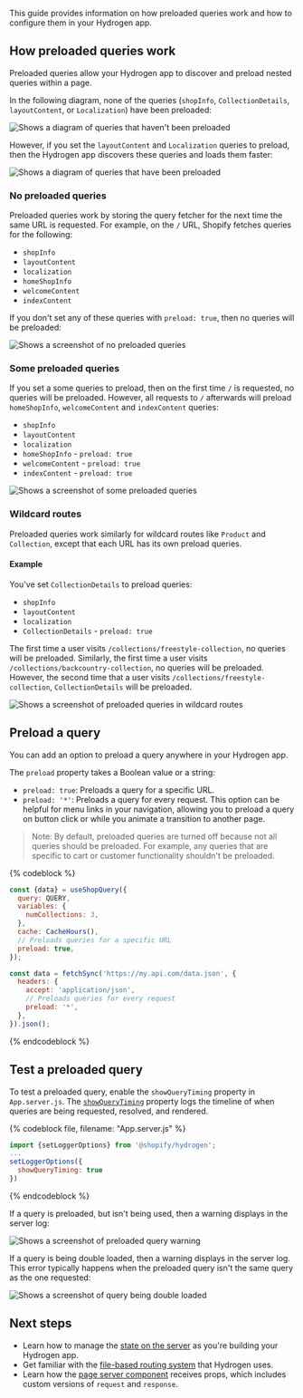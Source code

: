This guide provides information on how preloaded queries work and how to configure them in your Hydrogen app.

## How preloaded queries work

Preloaded queries allow your Hydrogen app to discover and preload nested queries within a page.

In the following diagram, none of the queries (`shopInfo`, `CollectionDetails`, `layoutContent`, or `Localization`) have been preloaded:

![Shows a diagram of queries that haven't been preloaded](/assets/custom-storefronts/hydrogen/preload-queries-none-set.png)

However, if you set the `layoutContent` and `Localization` queries to preload, then the Hydrogen app discovers these queries and loads them faster:

![Shows a diagram of queries that have been preloaded](/assets/custom-storefronts/hydrogen/preload-queries-set.png)

### No preloaded queries

Preloaded queries work by storing the query fetcher for the next time the same URL is requested. For example, on the `/` URL, Shopify fetches queries for the following:

- `shopInfo`
- `layoutContent`
- `localization`
- `homeShopInfo`
- `welcomeContent`
- `indexContent`

If you don't set any of these queries with `preload: true`, then no queries will be preloaded:

![Shows a screenshot of no preloaded queries](/assets/custom-storefronts/hydrogen/no-preloaded-queries.png)

### Some preloaded queries

If you set a some queries to preload, then on the first time `/` is requested, no queries will be preloaded. However, all requests to `/` afterwards will preload `homeShopInfo`, `welcomeContent` and `indexContent` queries:

- `shopInfo`
- `layoutContent`
- `localization`
- `homeShopInfo` - `preload: true`
- `welcomeContent` - `preload: true`
- `indexContent` - `preload: true`

![Shows a screenshot of some preloaded queries](/assets/custom-storefronts/hydrogen/some-preloaded-queries.png)

### Wildcard routes

Preloaded queries work similarly for wildcard routes like `Product` and `Collection`, except that each URL has its own preload queries.

#### Example

You've set `CollectionDetails` to preload queries:

- `shopInfo`
- `layoutContent`
- `localization`
- `CollectionDetails` - `preload: true`

The first time a user visits `/collections/freestyle-collection`, no queries will be preloaded. Similarly, the first time a user visits `/collections/backcountry-collection`, no queries will be preloaded. However, the second time that a user visits `/collections/freestyle-collection`, `CollectionDetails` will be preloaded.

![Shows a screenshot of preloaded queries in wildcard routes](/assets/custom-storefronts/hydrogen/wild-card-preloaded-queries.png)

## Preload a query

You can add an option to preload a query anywhere in your Hydrogen app.

The `preload` property takes a Boolean value or a string:

- `preload: true`: Preloads a query for a specific URL.
- `preload: '*'`: Preloads a query for every request. This option can be helpful for menu links in your navigation, allowing you to preload a query on button click or while you animate a transition to another page.

> Note:
> By default, preloaded queries are turned off because not all queries should be preloaded. For example, any queries that are specific to cart or customer functionality shouldn't be preloaded.

{% codeblock %}

```js
const {data} = useShopQuery({
  query: QUERY,
  variables: {
    numCollections: 3,
  },
  cache: CacheHours(),
  // Preloads queries for a specific URL
  preload: true,
});

const data = fetchSync('https://my.api.com/data.json', {
  headers: {
    accept: 'application/json',
    // Preloads queries for every request
    preload: '*',
  },
}).json();
```

{% endcodeblock %}

## Test a preloaded query

To test a preloaded query, enable the `showQueryTiming` property in `App.server.js`. The [`showQueryTiming`](/api/hydrogen/utilities/log#logger-options) property logs the timeline of when queries are being requested, resolved, and rendered.

{% codeblock file, filename: "App.server.js" %}

```js
import {setLoggerOptions} from '@shopify/hydrogen';
...
setLoggerOptions({
  showQueryTiming: true
})
```

{% endcodeblock %}

If a query is preloaded, but isn't being used, then a warning displays in the server log:

![Shows a screenshot of preloaded query warning](/assets/custom-storefronts/hydrogen/preload-query-warning.png)

If a query is being double loaded, then a warning displays in the server log. This error typically happens when the preloaded query isn't the same query as the one requested:

![Shows a screenshot of query being double loaded](/assets/custom-storefronts/hydrogen/double-loaded-query.png)

## Next steps

- Learn how to manage the [state on the server](/custom-storefronts/hydrogen/framework/server-state) as you're building your Hydrogen app.
- Get familiar with the [file-based routing system](/custom-storefronts/hydrogen/framework/routes) that Hydrogen uses.
- Learn how the [page server component](/custom-storefronts/hydrogen/framework/pages) receives props, which includes custom versions of `request` and `response`.
